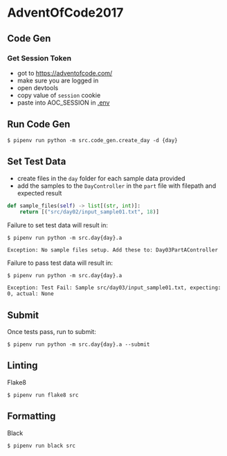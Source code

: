 # AdventOfCode2017

## Code Gen
### Get Session Token 
- got to https://adventofcode.com/ 
- make sure you are logged in
- open devtools
- copy value of `session` cookie
- paste into AOC_SESSION in [.env](.env)

## Run Code Gen
```
$ pipenv run python -m src.code_gen.create_day -d {day}
```

## Set Test Data
- create files in the `day` folder for each sample data provided
- add the samples to the `DayController` in the `part` file with filepath and expected result
```python
def sample_files(self) -> list[(str, int)]:
    return [("src/day02/input_sample01.txt", 18)]
```
Failure to set test data will result in:
```
$ pipenv run python -m src.day{day}.a

Exception: No sample files setup. Add these to: Day03PartAController
```
Failure to pass test data will result in:
```
$ pipenv run python -m src.day{day}.a

Exception: Test Fail: Sample src/day03/input_sample01.txt, expecting: 0, actual: None
```

## Submit
Once tests pass, run to submit:
```
$ pipenv run python -m src.day{day}.a --submit
```

## Linting
Flake8
```
$ pipenv run flake8 src
```

## Formatting
Black
```
$ pipenv run black src
```